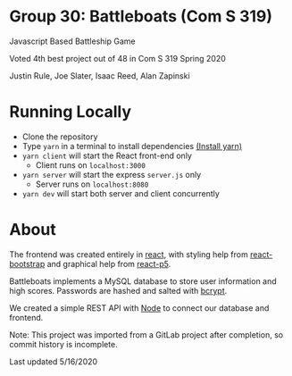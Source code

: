 # Group 30: Battleboats (Com S 319)

Javascript Based Battleship Game

Voted 4th best project out of 48 in Com S 319 Spring 2020

Justin Rule, Joe Slater, Isaac Reed, Alan Zapinski

# Running Locally

* Clone the repository
* Type `yarn` in a terminal to install dependencies
    [(Install yarn)](https://classic.yarnpkg.com/en/docs/install/#windows-stable)
* `yarn client` will start the React front-end only
  * Client runs on `localhost:3000`
* `yarn server` will start the express `server.js` only
  * Server runs on `localhost:8080`
* `yarn dev` will start both server and client concurrently

# About

The frontend was created entirely in [react](https://reactjs.org/), with styling help from [react-bootstrap](https://react-bootstrap.github.io/) and graphical help from [react-p5](https://www.npmjs.com/package/react-p5).

Battleboats implements a MySQL database to store user information and high scores. Passwords are hashed and salted with [bcrypt](https://github.com/kelektiv/node.bcrypt.js#readme). 

We created a simple REST API with [Node](https://nodejs.org/en/) to connect our database and frontend.

Note: This project was imported from a GitLab project after completion, so commit history is incomplete. 

Last updated 5/16/2020